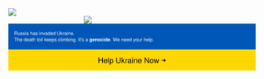 <a href="https://api.daily.dev/get?r=thecyanaxolotl" target="_blank">
  <div>
      <img
    width="356"
    align="left"
    src="https://count.getloli.com/get/@:TheCyanAxolotl?theme=rule34"
  />
  </div>
  <div>
    <img
    width="350"
    align="right"
    src="https://i.imgur.com/THcky0G.gif"
    />
  </div>
 </a>
  <a href="https://api.daily.dev/get?r=thecyanaxolotl" target="_blank">

</a>

[![Stand With Ukraine](https://raw.githubusercontent.com/vshymanskyy/StandWithUkraine/main/banner2-direct.svg)](https://ukraine.europarl.europa.eu/)
